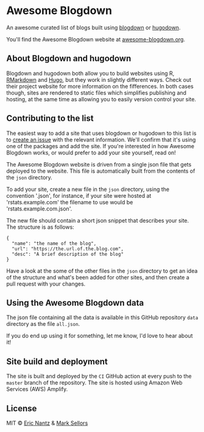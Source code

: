 # Awesome Blogdown

An awesome curated list of blogs built using [blogdown](https://github.com/rstudio/blogdown) or [hugodown](https://hugodown.r-lib.org).

You'll find the Awesome Blogdown website at [awesome-blogdown.org](https://awesome-blogdown.org).


## About Blogdown and hugodown

Blogdown and hugodown both allow you to build websites using R, [RMarkdown](http://rmarkdown.rstudio.com/) and [Hugo](https://gohugo.io/), but they work in slightly different ways. Check out their project website for more information on the fifferences. In both cases though, sites are rendered to static files which simplifies publishing and hosting, at the same time as allowing you to easily version control your site.


## Contributing to the list

The easiest way to add a site that uses blogdown or hugodown to this list is to [create an issue](https://github.com/rpodcast/awesome-blogdown/issues/new/choose) with the relevant information. We'll confirm that it's using one of the packages and add the site. 
If you're interested in how Awesome Blogdown works, or would prefer to add your site yourself, read on!

The Awesome Blogdown website is driven from a single json file that gets deployed to the website. This file is automatically built from the contents of the `json` directory.

To add your site, create a new file in the `json` directory, using the convention '<DOMAIN NAME>.json', for instance, if your site were hosted at 'rstats.example.com' the filename to use would be 'rstats.example.com.json'.

The new file should contain a short json snippet that describes your site. The structure is as follows:

```
{
  "name": "the name of the blog",
  "url": "https://the.url.of.the.blog.com",
  "desc": "A brief description of the blog"
}
```

Have a look at the some of the other files in the `json` directory to get an idea of the structure and what's been added for other sites, and then create a pull request with your changes.


## Using the Awesome Blogdown data

The json file containing all the data is available in this GitHub repository `data` directory as the file `all.json`.

If you do end up using it for something, let me know, I'd love to hear about it!

## Site build and deployment

The site is built and deployed by the `CI` GitHub action at every push to the `master` branch of the repository. The site is hosted using Amazon Web Services (AWS) Amplify.

## License

MIT  © [Eric Nantz](https://r-podcast.org) & [Mark Sellors](https://sellorm.com)
